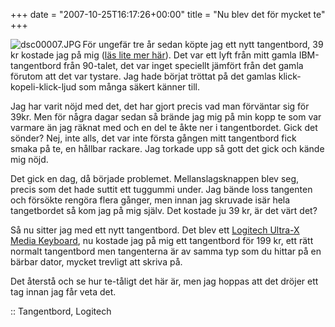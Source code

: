 +++
date = "2007-10-25T16:17:26+00:00"
title = "Nu blev det för mycket te"
+++

<img src="/images/2007/10/dsc00007.JPG" title="dsc00007.JPG" alt="dsc00007.JPG" align="left" />För ungefär tre år sedan köpte jag ett nytt tangentbord, 39 kr kostade jag på mig ([läs lite mer här][1]). Det var ett lyft från mitt gamla IBM-tangentbord från 90-talet, det var inget speciellt jämfört från det gamla förutom att det var tystare. Jag hade börjat tröttat på det gamlas klick-kopeli-klick-ljud som många säkert känner till.

Jag har varit nöjd med det, det har gjort precis vad man förväntar sig för 39kr. Men för några dagar sedan så brände jag mig på min kopp te som var varmare än jag räknat med och en del te åkte ner i tangentbordet. Gick det sönder? Nej, inte alls, det var inte första gången mitt tangentbord fick smaka på te, en hållbar rackare. Jag torkade upp så gott det gick och kände mig nöjd.

Det gick en dag, då började problemet. Mellanslagsknappen blev seg, precis som det hade suttit ett tuggummi under. Jag bände loss tangenten och försökte rengöra flera gånger, men innan jag skruvade isär hela tangetbordet så kom jag på mig själv. Det kostade ju 39 kr, är det värt det?

Så nu sitter jag med ett nytt tangentbord. Det blev ett [Logitech Ultra-X Media Keyboard][2], nu kostade jag på mig ett tangentbord för 199 kr, ett rätt normalt tangentbord men tangenterna är av samma typ som du hittar på en bärbar dator, mycket trevligt att skriva på.

Det återstå och se hur te-tåligt det här är, men jag hoppas att det dröjer ett tag innan jag får veta det.

:: Tangentbord, Logitech

<small></small>

 [1]: http://junkpile.se/~s/wp/2006/11/fn-knapp/
 [2]: http://www.webhallen.com/prod.php?id=48929
